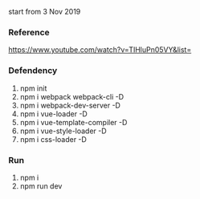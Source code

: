 start from 3 Nov 2019

### Reference
https://www.youtube.com/watch?v=TIHluPn05VY&list=

### Defendency
1. npm init
2. npm i webpack webpack-cli -D
3. npm i webpack-dev-server -D
4. npm i vue-loader -D
5. npm i vue-template-compiler -D
6. npm i vue-style-loader -D
7. npm i css-loader -D

### Run
1. npm i
2. npm run dev